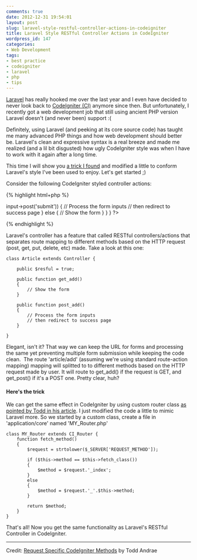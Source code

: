 ```yaml
---
comments: true
date: 2012-12-31 19:54:01
layout: post
slug: laravel-style-restful-controller-actions-in-codeigniter
title: Laravel Style RESTful Controller Actions in CodeIgniter
wordpress_id: 147
categories:
- Web Development
tags:
- best practice
- codeigniter
- laravel
- php
- tips
---
```


[Laravel](http://laravel.com) has really hooked me over the last year and I even have decided to never look back to [CodeIgniter (CI)](http://codeigniter.com) anymore since then. But unfortunately, I recently got a web development job that still using ancient PHP version Laravel doesn't (and never been) support :(

Definitely, using Laravel (and peeking at its core source code) has taught me many advanced PHP things and how web development should better be. Laravel's clean and expressive syntax is a real breeze and made me realized (and a lil bit disgusted) how ugly CodeIgniter style was when I have to work with it again after a long time.

This time I will show you [a trick I found](http://www.toddandrae.com/?p=95) and modified a little to conform Laravel's style I've been used to enjoy. Let's get started ;)

<!-- more -->

Consider the following CodeIgniter styled controller actions:

{% highlight html+php %}
<?php 
class Article extends CI_Controller {

	public function add()
	{
		if($this->input->post('submit'))
		{
			// Process the form inputs
			// then redirect to success page
		}
		else
		{
			// Show the form
		}
	}

}
?>
{% endhighlight %}

Laravel's controller has a feature that called RESTful controllers/actions that separates route mapping to different methods based on the HTTP request (post, get, put, delete, etc) made. Take a look at this one:

	

	class Article extends Controller {
	
		public $resful = true;
	
		public function get_add()
		{
			// Show the form
		}
	
		public function post_add()
		{
			// Process the form inputs
			// then redirect to success page
		}
	
	}


Elegant, isn't it? That way we can keep the URL for forms and processing the same yet preventing multiple form submission while keeping the code clean.  The route 'article/add' (assuming we're using standard route-action mapping) mapping will splitted to to different methods based on the HTTP request made by user. It will route to get_add() if the request is GET, and get_post() if it's a POST one. Pretty clear, huh?


#### Here's the trick


We can get the same effect in CodeIgniter by using custom router class [as pointed by Todd in his article](http://www.toddandrae.com/?p=95). I just modified the code a little to mimic Laravel more. So we started by a custom class, create a file in 'application/core' named 'MY_Router.php'


	class MY_Router extends CI_Router {
		function fetch_method()
		{
			$request = strtolower($_SERVER['REQUEST_METHOD']);
	
			if ($this->method == $this->fetch_class()) 
			{
				$method = $request.'_index';
			} 
			else 
			{
				$method = $request.'_'.$this->method;
			}
	
			return $method;
		}
	}

That's all! Now you get the same functionality as Laravel's RESTful Controller in CodeIgniter.



---

Credit: [Request Specific CodeIgniter Methods](http://www.toddandrae.com/?p=95) by Todd Andrae
